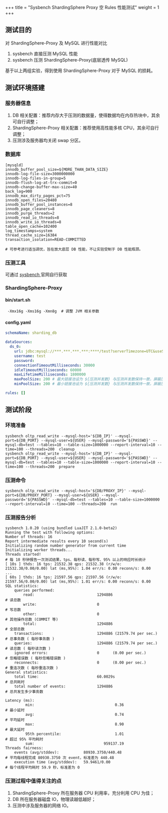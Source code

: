 +++
title = "Sysbench ShardingSphere Proxy 空 Rules 性能测试"
weight = 1
+++

## 测试目的

对 ShardingSphere-Proxy 及 MySQL 进行性能对比
1. sysbench 直接压测 MySQL 性能
2. sysbench 压测 ShardingSphere-Proxy(底层透传 MySQL)

基于以上两组实验，得到使用 ShardingSphere-Proxy 对于 MySQL 的损耗。

## 测试环境搭建

### 服务器信息

1. DB 相关配置：推荐内存大于压测的数据量，使得数据均在内存热块中，其余可自行调整；
2. ShardingSphere-Proxy 相关配置：推荐使用高性能多核 CPU，其余可自行调整；
3. 压测涉及服务器均关闭 swap 分区。

### 数据库

```shell
[mysqld]
innodb_buffer_pool_size=${MORE_THAN_DATA_SIZE}
innodb-log-file-size=3000000000
innodb-log-files-in-group=5
innodb-flush-log-at-trx-commit=0
innodb-change-buffer-max-size=40
back_log=900
innodb_max_dirty_pages_pct=75
innodb_open_files=20480
innodb_buffer_pool_instances=8
innodb_page_cleaners=8
innodb_purge_threads=2
innodb_read_io_threads=8
innodb_write_io_threads=8
table_open_cache=102400
log_timestamps=system
thread_cache_size=16384
transaction_isolation=READ-COMMITTED

# 可参考进行适当调优，旨在放大底层 DB 性能，不让实验受制于 DB 性能瓶颈。

```

### 压测工具

可通过 [ sysbench ](https://github.com/akopytov/sysbench) 官网自行获取

### ShardingSphere-Proxy

#### bin/start.sh

```shell
 -Xmx16g -Xms16g -Xmn8g  # 调整 JVM 相关参数
```

#### config.yaml

```yaml
schemaName: sharding_db

dataSources:
  ds_0:
    url: jdbc:mysql://***.***.***.***:****/test?serverTimezone=UTC&useSSL=false # 参数可适当调整
    username: test
    password: 
    connectionTimeoutMilliseconds: 30000
    idleTimeoutMilliseconds: 60000
    maxLifetimeMilliseconds: 1800000
    maxPoolSize: 200 # 最大链接池设为 ${压测并发数} 与压测并发数保持一致，屏蔽压测过程中额外的链接带来的影响
    minPoolSize: 200 # 最小链接池设为 ${压测并发数} 与压测并发数保持一致，屏蔽压测过程中初始化链接带来的影响 

rules: []

```

## 测试阶段

### 环境准备

```shell
sysbench oltp_read_write --mysql-host='${DB_IP}' --mysql-port=${DB_PORT} --mysql-user=${USER} --mysql-password='${PASSWD}' --mysql-db=test --tables=10 --table-size=1000000 --report-interval=10 --time=100 --threads=200  cleanup
sysbench oltp_read_write --mysql-host='${DB_IP}' --mysql-port=${DB_PORT} --mysql-user=${USER} --mysql-password='${PASSWD}' --mysql-db=test --tables=10 --table-size=1000000 --report-interval=10 --time=100 --threads=200  prepare
```

### 压测命令

```shell
sysbench oltp_read_write --mysql-host='${DB/PROXY_IP}' --mysql-port=${DB/PROXY_PORT} --mysql-user=${USER} --mysql-password='${PASSWD}' --mysql-db=test --tables=10 --table-size=1000000 --report-interval=10 --time=100 --threads=200  run
```

### 压测报告分析

```shell
sysbench 1.0.20 (using bundled LuaJIT 2.1.0-beta2)
Running the test with following options:
Number of threads: 16
Report intermediate results every 10 second(s)
Initializing random number generator from current time
Initializing worker threads...
Threads started!
# 每 10 秒钟报告一次测试结果，tps、每秒读、每秒写、95% 以上的响应时长统计
[ 10s ] thds: 16 tps: 21532.38 qps: 21532.38 (r/w/o: 21532.38/0.00/0.00) lat (ms,95%): 1.04 err/s: 0.00 reconn/s: 0.00
...
[ 60s ] thds: 16 tps: 21597.56 qps: 21597.56 (r/w/o: 21597.56/0.00/0.00) lat (ms,95%): 1.01 err/s: 0.00 reconn/s: 0.00
SQL statistics:
    queries performed:
        read:                            1294886                        # 读总数
        write:                           0                              # 写总数
        other:                           0                              # 其他操作总数 (COMMIT 等)
        total:                           1294886                        # 全部总数
    transactions:                        1294886 (21579.74 per sec.)    # 总事务数 ( 每秒事务数 )
    queries:                             1294886 (21579.74 per sec.)    # 读总数 ( 每秒读次数 )
    ignored errors:                      0      (0.00 per sec.)         # 忽略错误数 ( 每秒忽略错误数 )
    reconnects:                          0      (0.00 per sec.)         # 重连次数 ( 每秒重连次数 )
General statistics:
    total time:                          60.0029s                       # 总共耗时
    total number of events:              1294886                        # 总共发生多少事务数

Latency (ms):
         min:                                    0.36                   # 最小延时 
         avg:                                    0.74                   # 平均延时
         max:                                    8.90                   # 最大延时
         95th percentile:                        1.01                   # 超过 95% 平均耗时
         sum:                               959137.19 
Threads fairness:
    events (avg/stddev):           80930.3750/440.48                    # 平均每线程完成 80930.3750 次 event，标准差为 440.48
    execution time (avg/stddev):   59.9461/0.00                         # 每个线程平均耗时 59.9 秒，标准差为 0

```

### 压测过程中值得关注的点

1. ShardingSphere-Proxy 所在服务器 CPU 利用率，充分利用 CPU 为佳；
2. DB 所在服务器磁盘 IO，物理读越低越好；
3. 压测中涉及服务器的网络 IO。
